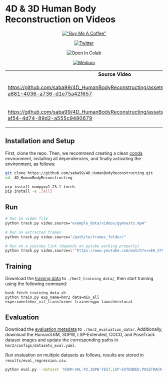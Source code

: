 # 4D & 3D Human Body Reconstruction on Videos 

<div align="center">

[!["Buy Me A Coffee"](https://www.buymeacoffee.com/assets/img/custom_images/orange_img.png)](https://www.buymeacoffee.com/sabahesaraY)

[![Twitter](https://img.shields.io/twitter/follow/sabahesaraki?style=social)](https://twitter.com/saba_hesaraki)

[![Open In Colab](https://colab.research.google.com/assets/colab-badge.svg)](https://colab.research.google.com/drive/1g5qxi6Oibd6RtmCqaMlRa62FlJPJENFB#scrollTo=XoBvsEG9Xuub) 

[![Medium](https://img.shields.io/badge/Medium-12100E?style=for-the-badge&logo=medium&logoColor=white
)](https://medium.com/@saba99)

</div>

<table class="center">

<tr>
  <td style="text-align:center;"><b>Source Video</b></td>
  <td style="text-align:center;"><b>Recounstruction Video</b></td>
  
</tr>  

<tr>
   <td>
    

https://github.com/saba99/4D_HumanBodyReconstructing/assets/33378412/3d278a29-a881-4036-a736-d1e75a42f657


   </td>
   <td>
 
https://github.com/saba99/4D_HumanBodyReconstructing/assets/33378412/bd958d64-44fe-4786-be67-0ec1b108dcc2

   </td>
</tr>
<tr>
   <td>
    


https://github.com/saba99/4D_HumanBodyReconstructing/assets/33378412/8a5b6784-af54-4d74-89d2-a555c9480679



   </td>
   <td>


https://github.com/saba99/4D_HumanBodyReconstructing/assets/33378412/cdef937d-756b-47d4-b95c-b3fa4daee18b



   </td>
</tr>

</table>





## Installation and Setup
First, clone the repo. Then, we recommend creating a clean [conda](https://docs.conda.io/) environment, installing all dependencies, and finally activating the environment, as follows:
```bash
git clone https://github.com/saba99/4D_HumanBodyReconstructing.git
cd  4D_HumanBodyReconstructing
```

```bash
pip install numpy==1.23.1 torch
pip install -e .[all]
```


## Run 

```bash
# Run on video file
python track.py video.source="example_data/videos/gymnasts.mp4"

# Run on extracted frames
python track.py video.source="/path/to/frames_folder/"

# Run on a youtube link (depends on pytube working properly)
python track.py video.source=\'"https://www.youtube.com/watch?v=xEH_5T9jMVU"\'
```

## Training
Download the [training data](https://www.dropbox.com/sh/mjdwu59fxuhls5h/AACQ6FCGSrggUXmRzuubRHXIa) to `./hmr2_training_data/`, then start training using the following command:
```
bash fetch_training_data.sh
python train.py exp_name=hmr2 data=mix_all experiment=hmr_vit_transformer trainer=gpu launcher=local
```

## Evaluation
Download the [evaluation metadata](https://www.dropbox.com/scl/fi/kl79djemdgqcl6d691er7/hmr2_evaluation_data.tar.gz?rlkey=ttmbdu3x5etxwqqyzwk581zjl) to `./hmr2_evaluation_data/`. Additionally, download the Human3.6M, 3DPW, LSP-Extended, COCO, and PoseTrack dataset images and update the corresponding paths in  `hmr2/configs/datasets_eval.yaml`.

Run evaluation on multiple datasets as follows, results are stored in `results/eval_regression.csv`. 
```bash
python eval.py --dataset 'H36M-VAL-P2,3DPW-TEST,LSP-EXTENDED,POSETRACK-VAL,COCO-VAL' 
```

 

 

 
